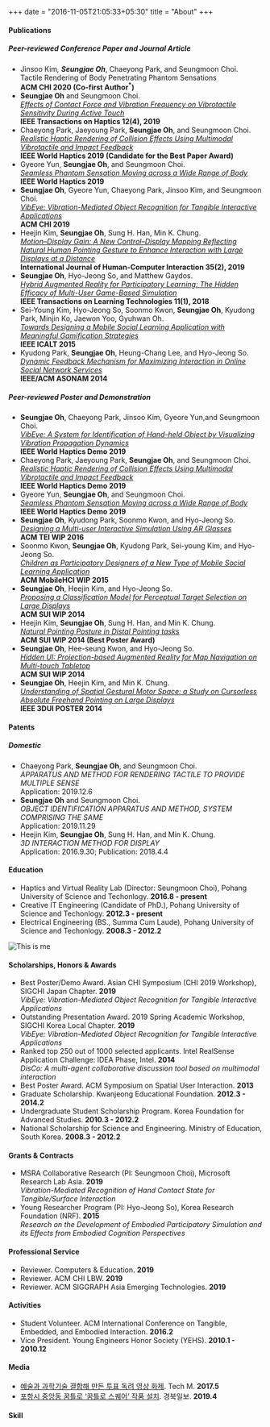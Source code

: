 +++ 
date = "2016-11-05T21:05:33+05:30" 
title = "About" 
+++

#### Publications

##### Peer-reviewed Conference Paper and Journal Article
* Jinsoo Kim<sup>*</sup>, **Seungjae Oh**<sup>*</sup>, Chaeyong Park, and Seungmoon Choi.<br>Tactile Rendering of Body Penetrating Phantom Sensations<br>**ACM CHI 2020 (Co-first Author<sup>*</sup>)** 
* **Seungjae Oh** and Seungmoon Choi.<br>*[Effects of Contact Force and Vibration Frequency on Vibrotactile Sensitivity During Active Touch](https://doi.org/10.1109/TOH.2019.2929521)* <br>**IEEE Transactions on Haptics 12(4), 2019** 
* Chaeyong Park, Jaeyoung Park, **Seungjae Oh**, and Seungmoon Choi. <br>*[Realistic Haptic Rendering of Collision Effects Using Multimodal Vibrotactile and Impact Feedback](https://doi.org/10.1109/WHC.2019.8816116)* <br>**IEEE World Haptics 2019 (Candidate for the Best Paper Award)** 
* Gyeore Yun, **Seungjae Oh**, and Seungmoon Choi.<br>*[Seamless Phantom Sensation Moving across a Wide Range of Body](https://doi.org/10.1109/WHC.2019.8816104)*<br>**IEEE World Haptics 2019**
* **Seungjae Oh**, Gyeore Yun, Chaeyong Park, Jinsoo Kim, and Seungmoon Choi.<br>*[VibEye: Vibration-Mediated Object Recognition for Tangible Interactive Applications](https://doi.org/10.1145/3290605.3300906)*<br>**ACM CHI 2019**
* Heejin Kim, **Seungjae Oh**, Sung H. Han, Min K. Chung.<br>*[Motion–Display Gain: A New Control–Display Mapping Reflecting Natural Human Pointing Gesture to Enhance Interaction with Large Displays at a Distance](https://doi.org/10.1080/10447318.2018.1447422)*<br>**International Journal of Human-Computer Interaction 35(2), 2019**
* **Seungjae Oh**, Hyo-Jeong So, and Matthew Gaydos.<br>*[Hybrid Augmented Reality for Participatory Learning: The Hidden Efficacy of Multi-User Game-Based Simulation](https://doi.org/10.1109/TLT.2017.2750673)* <br>**IEEE Transactions on Learning Technologies 11(1), 2018** 
* Sei-Young Kim, Hyo-Jeong So, Soonmo Kwon, **Seungjae Oh**, Kyudong Park, Minjin Ko, Jaewon Yoo, Gyuhwan Oh.<br>*[Towards Designing a Mobile Social Learning Application with Meaningful Gamification Strategies](https://doi.org/10.1109/ICALT.2015.23)*<br>**IEEE ICALT 2015**
* Kyudong Park, **Seungjae Oh**, Heung-Chang Lee, and Hyo-Jeong So.<br>*[Dynamic Feedback Mechanism for Maximizing Interaction in Online Social Network Services](https://doi.org/10.1109/ASONAM.2014.6921684)* <br>**IEEE/ACM ASONAM 2014**

##### Peer-reviewed Poster and Demonstration
* **Seungjae Oh**, Chaeyong Park, Jinsoo Kim, Gyeore Yun,and Seungmoon Choi.<br>*[VibEye: A System for Identification of Hand-held Object by Visualizing Vibration Propagation Dynamics](https://doi.org/10.1145/3290605.3300906)*<br>**IEEE World Haptics Demo 2019**
* Chaeyong Park, Jaeyoung Park, **Seungjae Oh**, and Seungmoon Choi.<br>*[Realistic Haptic Rendering of Collision Effects Using Multimodal Vibrotactile and Impact Feedback](https://doi.org/10.1109/WHC.2019.8816116)*<br>**IEEE World Haptics Demo 2019** 
* Gyeore Yun, **Seungjae Oh**, and Seungmoon Choi.<br>*[Seamless Phantom Sensation Moving across a Wide Range of Body](https://doi.org/10.1109/WHC.2019.8816104)*<br>**IEEE World Haptics Demo 2019**
* **Seungjae Oh**, Kyudong Park, Soonmo Kwon, and Hyo-Jeong So.<br>*[Designing a Multi-user Interactive Simulation Using AR Glasses](https://doi.org/10.1145/2839462.2856521)*<br>**ACM TEI WIP 2016**
* Soonmo Kwon, **Seungjae Oh**, Kyudong Park, Sei-young Kim, and Hyo-Jeong So.<br>*[Children as Participatory Designers of a New Type of Mobile Social Learning Application](https://doi.org/10.1145/2786567.2793712)*<br>**ACM MobileHCI WIP 2015**
* **Seungjae Oh**, Heejin Kim, and Hyo-Jeong So.<br>*[Proposing a Classification Model for Perceptual Target Selection on Large Displays](https://doi.org/10.1145/2659766.2661216)*<br>**ACM SUI WIP 2014**
* Heejin Kim, **Seungjae Oh**, Sung H. Han, and Min K. Chung.<br>*[Natural Pointing Posture in Distal Pointing tasks](https://doi.org/10.1145/2659766.2661213)*<br>**ACM SUI WIP 2014 (Best Poster Award)**
* **Seungjae Oh**, Hee-seung Kwon, and Hyo-Jeong So.<br>*[Hidden UI: Projection-based Augmented Reality for Map Navigation on Multi-touch Tabletop](https://doi.org/10.1145/2659766.2661228)*<br>**ACM SUI WIP 2014**
* **Seungjae Oh**, Heejin Kim, and Min K. Chung.<br>*[Understanding of Spatial Gestural Motor Space: a Study on Cursorless Absolute Freehand Pointing on Large Displays](https://doi.org/10.1109/3DUI.2014.6798873)* <br>**IEEE 3DUI POSTER 2014**


#### Patents

##### Domestic
* Chaeyong Park, **Seungjae Oh**, and Seungmoon Choi.<br>*APPARATUS AND METHOD FOR RENDERING TACTILE TO PROVIDE MULTIPLE SENSE*<br>Application: 2019.12.6
* **Seungjae Oh** and Seungmoon Choi. <br>*OBJECT IDENTIFICATION APPARATUS AND METHOD, SYSTEM COMPRISING THE SAME* <br>Application: 2019.11.29
* Heejin Kim, **Seungjae Oh**, Sung H. Han, and Min K. Chung. <br>*3D INTERACTION METHOD FOR DISPLAY* <br>Application: 2016.9.30; Publication: 2018.4.4

#### Education
* Haptics and Virtual Reality Lab (Director: Seungmoon Choi), Pohang University of Science and Techonlogy. **2016.8 - present**
* Creative IT Engineering (Candidate of PhD.), Pohang University of Science and Techonlogy. **2012.3 - present**
* Electrical Engineering (BS., Summa Cum Laude), Pohang University of Science and Techonlogy. **2008.3 - 2012.2**

![This is me][1]

#### Scholarships, Honors & Awards
* Best Poster/Demo Award. Asian CHI Symposium (CHI 2019 Workshop), SIGCHI Japan Chapter. **2019**<br>*VibEye: Vibration-Mediated Object Recognition for Tangible Interactive Applications*
* Outstanding Presentation Award. 2019 Spring Academic Workshop, SIGCHI Korea Local Chapter. **2019**<br>*VibEye: Vibration-Mediated Object Recognition for Tangible Interactive Applications*
* Ranked top 250 out of 1000 selected applicants. Intel RealSense Application Challenge: IDEA Phase, Intel. **2014**<br>*DisCo: A multi-agent collaborative discussion tool based on multimodal interaction*
* Best Poster Award. ACM Symposium on Spatial User Interaction. **2013**
* Graduate Scholarship. Kwanjeong Educational Foundation. **2012.3 - 2014.2**
* Undergraduate Student Scholarship Program. Korea Foundation for Advanced Studies. **2010.3 - 2012.2**
* National Scholarship for Science and Engineering. Ministry of Education, South Korea. **2008.3 - 2012.2**


#### Grants & Contracts
* MSRA Collaborative Research (PI: Seungmoon Choi), Microsoft Research Lab Asia. **2019** <br>*Vibration-Mediated Recognition of Hand Contact State for Tangible/Surface Interaction*
* Young Researcher Program (PI: Hyo-Jeong So), Korea Research Foundation (NRF). **2015** <br>*Research on the Development of Embodied Participatory Simulation and its Effects from Embodied Cognition Perspectives*


#### Professional Service
* Reviewer. Computers & Education. **2019**
* Reviewer. ACM CHI LBW. **2019**
* Reviewer. ACM SIGGRAPH Asia Emerging Technologies. **2019**

#### Activities
* Student Volunteer. ACM International Conference on Tangible, Embedded, and Embodied Interaction. **2016.2**
* Vice President. Young Engineers Honor Society (YEHS). **2010.1 - 2010.12**

#### Media
* [예술과 과학기술 결합해 만든 투표 독려 영상 화제](http://techm.kr/bbs/board.php?bo_table=article&wr_id=3903). Tech M. **2017.5**  
* [포항시 중앙동 꿈틀로 ‘꿈틀로 스퀘어’ 작품 설치](http://www.kyongbuk.co.kr/news/articleView.html?idxno=1059262#09Sk). 경북일보. **2019.4** 

#### Skill


[1]: /img/seungjae.jpg
